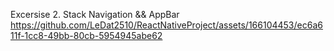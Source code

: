 Excersise 2. Stack Navigation && AppBar
https://github.com/LeDat2510/ReactNativeProject/assets/166104453/ec6a611f-1cc8-49bb-80cb-5954945abe62


